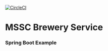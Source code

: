 [![CircleCI](https://dl.circleci.com/status-badge/img/gh/hieulc/mssc-brewery-service/tree/main.svg?style=svg)](https://dl.circleci.com/status-badge/redirect/gh/hieulc/mssc-brewery-service/tree/main)

# MSSC Brewery Service
### Spring Boot Example